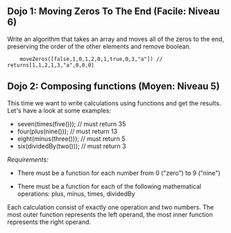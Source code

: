 ## Dojo 1: Moving Zeros To The End (Facile: Niveau 6)

Write an algorithm that takes an array and moves all of the zeros to the end, preserving the order of the other elements and remove boolean.

```
    moveZeros([false,1,0,1,2,0,1,true,0,3,"a"]) // returns[1,1,2,1,3,"a",0,0,0]
```

## Dojo 2: Composing functions (Moyen: Niveau 5)

This time we want to write calculations using functions and get the results.
Let's have a look at some examples:

* seven(times(five())); // must return 35
* four(plus(nine())); // must return 13
* eight(minus(three())); // must return 5
* six(dividedBy(two())); // must return 3

_Requirements:_

* There must be a function for each number from 0 ("zero") to 9 ("nine")

* There must be a function for each of the following mathematical operations:
  plus, minus, times, dividedBy

Each calculation consist of exactly one operation and two numbers.
The most outer function represents the left operand, the most inner function represents the right operand.
